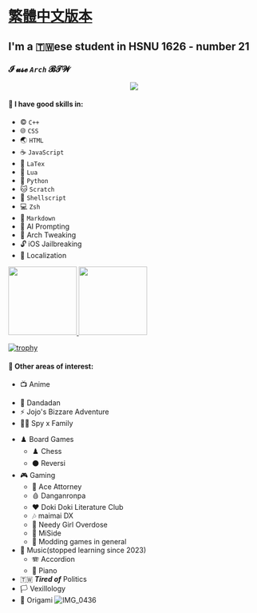 # [繁體中文版本](https://github.com/olivertzeng/olivertzeng/blob/main/README-zh_TW.md)

## I'm a 🇹🇼ese student in HSNU 1626 - number 21
### **𝓘 𝓾𝓼𝓮 *`Arch`* 𝓑𝓣𝓦**
<p align="center">
<a href="https://skillicons.dev">
<img
src="https://skillicons.dev/icons?i=arch,apple,bash,cpp,css,discord,git,github,gitlab,html,instagram,js,latex,linux,lua,md,neovim,py,stackoverflow,twitter" />
</a>
</p>

#### 🤹 I have good skills in:
* ©️ `C++`
* 🌐 `CSS`
* 🌏 `HTML`
* ☕️ `JavaScript`
* 📎 `LaTex`
* 🌙 `Lua`
* 🐍 `Python`
* 🐱 `Scratch`
* 🐚 `Shellscript`
* 💻 `Zsh`
* 📝 `Markdown`
* 🤖 AI Prompting
* 🐧 Arch Tweaking
* 🔓 iOS Jailbreaking
* 🔄 Localization

<a href="https://github.com/olivertzeng">
<img height="137px" src="https://github-readme-stats.vercel.app/api?username=olivertzeng&theme=gruvbox" />

<a href="https://github.com/olivertzeng">
<img height="137px" src="https://github-readme-stats.vercel.app/api/top-langs?username=olivertzeng&theme=gruvbox" />

[![trophy](https://github-profile-trophy.vercel.app/?username=ryo-ma&theme=onedark)](https://github.com/ryo-ma/github-profile-trophy)
#### 🔬 Other areas of interest:
* 📺 Anime
 - 👻 Dandadan
 - ⚡️ Jojo's Bizzare Adventure
 - 🕵️‍♂️ Spy x Family
* ♟️ Board Games
    - ♟️ Chess
    - ⚫️ Reversi
* 🎮 Gaming
    - 📁 Ace Attorney
    - 🩸 Danganronpa
    - ❤️ Doki Doki Literature Club
    - 🎶 maimai DX
    - 💊 Needy Girl Overdose
    - 🔪 MiSide
    - 🧰 Modding games in general
* 🎵 Music(stopped learning since 2023)
    - 🪗 Accordion
    - 🎹 Piano
* 🇹🇼 ***Tired of*** Politics
* 🏳️ Vexillology
* 📄 Origami
![IMG_0436](https://github.com/olivertzeng/olivertzeng/assets/86348833/094e21c8-e2fc-4c79-bbb9-5b8d9c283ad7)
